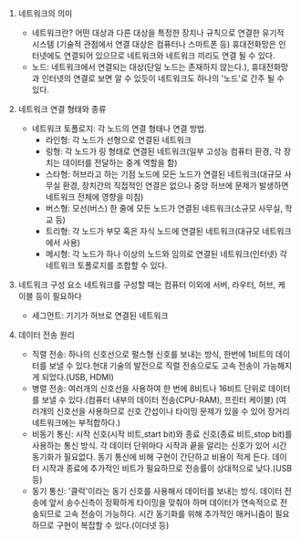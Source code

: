 01. 네트워크의 의미
    - 네트워크란? 어떤 대상과 다른 대상을 특정한 장치나 규칙으로 연결한 유기적 시스템
      (기술적 관점에서 연결 대상은 컴퓨터나 스마트폰 등)
    휴대전화망은 인터넷에도 연결되어 있으므로 네트워크와 네트워크 끼리도 연결 될 수 있다.
    - 노드: 네트워크에서 연결되는 대상(단일 노드는 존재하지 않는다.), 휴대전화망과 인터넷의 연결로 보면 알 수 있듯이 네트워크도 하나의 '노드'로 간주 될 수 있다.

02. 네트워크 연결 형태와 종류
    - 네트워크 토폴로지: 각 노드의 연결 형태나 연결 방법.
       - 라인형: 각 노드가 선형으로 연결된 네트워크
       - 링형: 각 노드가 링 형태로 연결된 네트워크(일부 고성능 컴퓨터 환경, 각 장치는 데이터를 전달하는 중계 역할을 함)
       - 스타형: 허브라고 하는 기점 노드에 모든 노드가 연결된 네트워크(대규모 사무실 환경, 장치간의 직접적인 연결은 없으나 중앙 허브에 문제가 발생하면 네트워크 전체에 영향을 미침)
       - 버스형: 모선(버스) 한 줄에 모든 노드가 연결된 네트워크(소규모 사무실, 학교 등)
       - 트리형: 각 노드가 부모 혹은 자식 노드에 연결된 네트워크(대규모 네트워크에서 사용)
       - 메시형: 각 노드가 하나 이상의 노드와 임의로 연결된 네트워크(인터넷)
     각 네트워크 토폴로지를 조합할 수 있다.

03. 네트워크 구성 요소
    네트워크를 구성할 때는 컴퓨터 이외에 서버, 라우터, 허브, 케이블 등이 필요하다
    * 세그먼트: 기기가 허브로 연결된 네트워크
   
04. 데이터 전송 원리
     - 직렬 전송: 하나의 신호선으로 펄스형 신호를 보내는 방식, 한번에 1비트의 데이터를 보낼 수 있다.현대 기술의 발전으로 직렬 전송으로도 고속 전송이 가능해지게 되었다.(USB, HDMI)
     - 병렬 전송: 여러개의 신호선을 사용하여 한 번에 8비트나 16비트 단위로 데이터를 보낼 수 있다.(컴퓨터 내부의 데이터 전송(CPU-RAM), 프린터 케이블)
       (여러개의 신호선을 사용하므로 신호 간섭이나 타이밍 문제가 있을 수 있어 장거리 네트워크에는 부적합하다.)
     - 비동기 통신: 시작 신호(시작 비트,start bit)와 종료 신호(종료 비트,stop bit)를 사용하는 통신 방식. 각 데이터 단위마다 시작과 끝을 알리는 신호가 있어 시간 동기화가 필요없다. 동기 통신에 비해 구현이 간단하고 비용이 적게 든다. 데이터 시작과 종료에 추가적인 비트가 필요하므로 전송률이 상대적으로 
                 낮다.(USB 등)
     - 동기 통신: '클럭'이라는 동기 신호를 사용해서 데이터를 보내는 방식. 데이터 전송에 앞서 송수신측이 정확하게 타이밍을 맞춰야 하며 데이터가 연속적으로 전송되므로 고속 전송이 가능하다. 시간 동기화를 위해 추가적인 매커니즘이 필요하므로 구현이 복잡할 수 있다.(이더넷 등)
    
